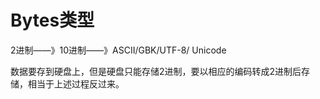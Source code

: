 # Bytes类型

2进制——》10进制——》ASCII/GBK/UTF-8/   Unicode

数据要存到硬盘上，但是硬盘只能存储2进制，要以相应的编码转成2进制后存储，相当于上述过程反过来。

